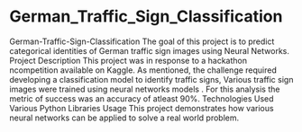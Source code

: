 # German_Traffic_Sign_Classification
German-Traffic-Sign-Classification The goal of this project is to predict categorical identities of German traffic sign images using Neural Networks.  Project Description This project was in response to a hackathon ncompetition available on Kaggle. As mentioned, the challenge required developing a classification model to identify traffic signs, Various traffic sign images were trained using neural networks models . For this analysis the metric of success was an accuracy of atleast 90%.  Technologies Used Various Python Libraries  Usage This project demonstrates how various neural networks can be applied to solve a real world problem.
